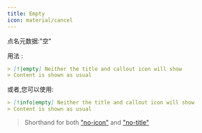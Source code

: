 ```yaml
---
title: Empty
icon: material/cancel
---
```


点名元数据:"空"

用法 :
```md
> [!|empty] Neither the title and callout icon will show
> Content is shown as usual
```

或者,您可以使用:
```md
> [!info|empty] Neither the title and callout icon will show
> Content is shown as usual
```
> Shorthand for both ["no-icon"](。/icon-styling/page-1.md) and ["no-title"](。/title-styling/page-1.md)